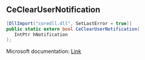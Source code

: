 ## CeClearUserNotification

```csharp
[DllImport("coredll.dll", SetLastError = true)]
public static extern bool CeClearUserNotification(
   IntPtr hNotification
);
```

Microsoft documentation: [Link](https://learn.microsoft.com/en-us/previous-versions/windows/embedded/ms908074(v=msdn.10))
